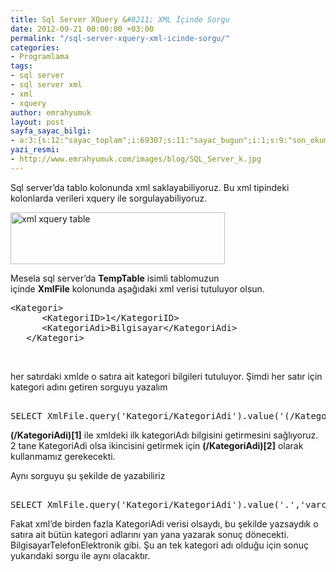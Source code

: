 ```yaml
---
title: Sql Server XQuery &#8211; XML İçinde Sorgu
date: 2012-09-21 00:00:00 +03:00
permalink: "/sql-server-xquery-xml-icinde-sorgu/"
categories:
- Programlama
tags:
- sql server
- sql server xml
- xml
- xquery
author: emrahyumuk
layout: post
sayfa_sayac_bilgi:
- a:3:{s:12:"sayac_toplam";i:69307;s:11:"sayac_bugun";i:1;s:9:"son_okuma";i:1366294990;}
yazi_resmi:
- http://www.emrahyumuk.com/images/blog/SQL_Server_k.jpg
---
```


Sql server&#8217;da tablo kolonunda xml saklayabiliyoruz. Bu xml tipindeki kolonlarda verileri xquery ile sorgulayabiliyoruz.

<!--more-->

<img class="alignnone" src="http://www.emrahyumuk.com/images/blog/xmlTempTable.jpg" alt="xml xquery table" width="343" height="83" />

Mesela sql server&#8217;da **TempTable** isimli tablomuzun içinde **XmlFile** kolonunda aşağıdaki xml verisi tutuluyor olsun.

<pre>&lt;Kategori&gt;
      &lt;KategoriID&gt;1&lt;/KategoriID&gt;
      &lt;KategoriAdi&gt;Bilgisayar&lt;/KategoriAdi&gt;
   &lt;/Kategori&gt;</pre>

&nbsp;

her satırdaki xmlde o satıra ait kategori bilgileri tutuluyor. Şimdi her satır için kategori adını getiren sorguyu yazalım

<pre> 
SELECT XmlFile.query('Kategori/KategoriAdi').value('(/KategoriAdi)[1]','varchar(200)')  FROM TempTable</pre>

**(/KategoriAdi)[1]** ile xmldeki ilk kategoriAdı bilgisini getirmesini sağlıyoruz. 2 tane KategoriAdi olsa ikincisini getirmek için **(/KategoriAdi)[2]** olarak kullanmamız gerekecekti.

Aynı sorguyu şu şekilde de yazabiliriz

<pre> 
SELECT XmlFile.query('Kategori/KategoriAdi').value('.','varchar(200)')  FROM TempTable</pre>

Fakat xml&#8217;de birden fazla KategoriAdi verisi olsaydı, bu şekilde yazsaydık o satıra ait bütün kategori adlarını yan yana yazarak sonuç dönecekti. BilgisayarTelefonElektronik gibi. Şu an tek kategori adı olduğu için sonuç yukarıdaki sorgu ile aynı olacaktır.